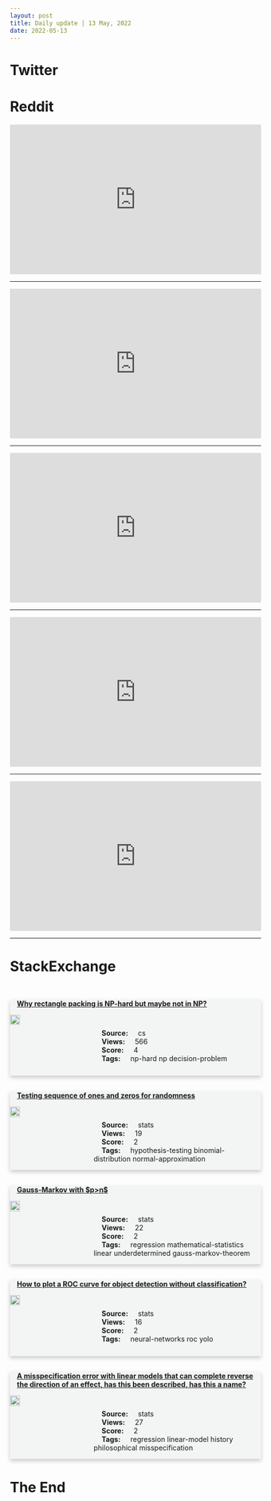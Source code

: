```yaml
---
layout: post
title: Daily update | 13 May, 2022
date: 2022-05-13
---
```


<script async src="https://platform.twitter.com/widgets.js" charset="utf-8"></script>


<script src='https://storage.ko-fi.com/cdn/scripts/overlay-widget.js'></script>
<script>
  kofiWidgetOverlay.draw('themldojo', {
    'type': 'floating-chat',
    'floating-chat.donateButton.text': 'Support me',
    'floating-chat.donateButton.background-color': '#f45d22',
    'floating-chat.donateButton.text-color': '#fff'
  });
</script>

# Twitter 

<blockquote class="twitter-tweet"><a href="https://twitter.com/MIT_CSAIL/status/1524785221501001730"></a></blockquote>

<blockquote class="twitter-tweet"><a href="https://twitter.com/AP/status/1524838591058300937"></a></blockquote>

<blockquote class="twitter-tweet"><a href="https://twitter.com/_wholesomegames/status/1524751962872373248"></a></blockquote>

<blockquote class="twitter-tweet"><a href="https://twitter.com/Profdilipmandal/status/1524599466548146176"></a></blockquote>

<blockquote class="twitter-tweet"><a href="https://twitter.com/timnitGebru/status/1524574906016428032"></a></blockquote>

<blockquote class="twitter-tweet"><a href="https://twitter.com/DeepMind/status/1524770016259887107"></a></blockquote>

<blockquote class="twitter-tweet"><a href="https://twitter.com/huggingface/status/1524783489593360385"></a></blockquote>

<blockquote class="twitter-tweet"><a href="https://twitter.com/GoogleAI/status/1524829509458853888"></a></blockquote>

<blockquote class="twitter-tweet"><a href="https://twitter.com/DeepMind/status/1524806251347075073"></a></blockquote>

<blockquote class="twitter-tweet"><a href="https://twitter.com/stanfordnlp/status/1524758203602399232"></a></blockquote>

# Reddit 

<iframe id="reddit-embed" src="https://www.redditmedia.com/r/datascience/comments/uo589a/why_are_companies_willing_to_spend_so_much_on?ref_source=embed&amp;ref=share&amp;embed=true" sandbox="allow-scripts allow-same-origin allow-popups" style="border: none;" height="300" width="100%" scrolling="yes"></iframe>
<hr style="width:100%;text-align:left;margin-left:0">
<iframe id="reddit-embed" src="https://www.redditmedia.com/r/datascience/comments/untuzj/unpopular_opinion_your_shitty_degree_youre_making?ref_source=embed&amp;ref=share&amp;embed=true" sandbox="allow-scripts allow-same-origin allow-popups" style="border: none;" height="300" width="100%" scrolling="yes"></iframe>
<hr style="width:100%;text-align:left;margin-left:0">
<iframe id="reddit-embed" src="https://www.redditmedia.com/r/MachineLearning/comments/uo48sb/d_introduction_to_diffusion_models?ref_source=embed&amp;ref=share&amp;embed=true" sandbox="allow-scripts allow-same-origin allow-popups" style="border: none;" height="300" width="100%" scrolling="yes"></iframe>
<hr style="width:100%;text-align:left;margin-left:0">
<iframe id="reddit-embed" src="https://www.redditmedia.com/r/MachineLearning/comments/uo6bgn/r_deepminds_gato_a_generalist_learning_agent?ref_source=embed&amp;ref=share&amp;embed=true" sandbox="allow-scripts allow-same-origin allow-popups" style="border: none;" height="300" width="100%" scrolling="yes"></iframe>
<hr style="width:100%;text-align:left;margin-left:0">
<iframe id="reddit-embed" src="https://www.redditmedia.com/r/datascience/comments/uo8fdh/population_density_or_russian_troop_concentration?ref_source=embed&amp;ref=share&amp;embed=true" sandbox="allow-scripts allow-same-origin allow-popups" style="border: none;" height="300" width="100%" scrolling="yes"></iframe>
<hr style="width:100%;text-align:left;margin-left:0">

<style>
.card {
box-shadow: 0 4px 8px 0 rgba(0,0,0,0.2);
transition: 0.3s;
width: 100%;
background-color: #F3F4F4;
}
p{
    margin-left:  3em;
    padding-top: 1em;
}
.part2{
    display: grid;
    grid-template-columns: 1fr 3fr;
}
h4{
    margin: 1em;
}

.card:hover {
box-shadow: 0 8px 16px 0 rgba(0,0,0,0.2);
}
b {
padding: 2px 16px;
}
</style>
  
# StackExchange 


  <br>
  <div class="card">
  <h4><a href='https://cs.stackexchange.com/questions/151483/why-rectangle-packing-is-np-hard-but-maybe-not-in-np'>Why rectangle packing is NP-hard but maybe not in NP?</a></h4> 
  <div class="part2">
      <img src="https://cdn.sstatic.net/Sites/cs/Img/apple-touch-icon@2.png?v=324a3e0c2b03" alt="Img missing!" style="width:40%">
      <p><b>Source:</b> cs<br><b>Views:</b> 566<br><b>Score:</b> 4<br><b>Tags:</b> <span class="badge badge-dark">np-hard</span> <span class="badge badge-dark">np</span> <span class="badge badge-dark">decision-problem</span></p> 
  </div>
  </div>
      
  <br>
  <div class="card">
  <h4><a href='https://stats.stackexchange.com/questions/575064/testing-sequence-of-ones-and-zeros-for-randomness'>Testing sequence of ones and zeros for randomness</a></h4> 
  <div class="part2">
      <img src="https://cdn.sstatic.net/Sites/stats/Img/apple-touch-icon@2.png?v=344f57aa10cc" alt="Img missing!" style="width:40%">
      <p><b>Source:</b> stats<br><b>Views:</b> 19<br><b>Score:</b> 2<br><b>Tags:</b> <span class="badge badge-dark">hypothesis-testing</span> <span class="badge badge-dark">binomial-distribution</span> <span class="badge badge-dark">normal-approximation</span></p> 
  </div>
  </div>
      
  <br>
  <div class="card">
  <h4><a href='https://stats.stackexchange.com/questions/575053/gauss-markov-with-pn'>Gauss-Markov with $p&gt;n$</a></h4> 
  <div class="part2">
      <img src="https://cdn.sstatic.net/Sites/stats/Img/apple-touch-icon@2.png?v=344f57aa10cc" alt="Img missing!" style="width:40%">
      <p><b>Source:</b> stats<br><b>Views:</b> 22<br><b>Score:</b> 2<br><b>Tags:</b> <span class="badge badge-dark">regression</span> <span class="badge badge-dark">mathematical-statistics</span> <span class="badge badge-dark">linear</span> <span class="badge badge-dark">underdetermined</span> <span class="badge badge-dark">gauss-markov-theorem</span></p> 
  </div>
  </div>
      
  <br>
  <div class="card">
  <h4><a href='https://stats.stackexchange.com/questions/575050/how-to-plot-a-roc-curve-for-object-detection-without-classification'>How to plot a ROC curve for object detection without classification?</a></h4> 
  <div class="part2">
      <img src="https://cdn.sstatic.net/Sites/stats/Img/apple-touch-icon@2.png?v=344f57aa10cc" alt="Img missing!" style="width:40%">
      <p><b>Source:</b> stats<br><b>Views:</b> 16<br><b>Score:</b> 2<br><b>Tags:</b> <span class="badge badge-dark">neural-networks</span> <span class="badge badge-dark">roc</span> <span class="badge badge-dark">yolo</span></p> 
  </div>
  </div>
      
  <br>
  <div class="card">
  <h4><a href='https://stats.stackexchange.com/questions/575039/a-misspecification-error-with-linear-models-that-can-complete-reverse-the-direct'>A misspecification error with linear models that can complete reverse the direction of an effect, has this been described, has this a name?</a></h4> 
  <div class="part2">
      <img src="https://cdn.sstatic.net/Sites/stats/Img/apple-touch-icon@2.png?v=344f57aa10cc" alt="Img missing!" style="width:40%">
      <p><b>Source:</b> stats<br><b>Views:</b> 27<br><b>Score:</b> 2<br><b>Tags:</b> <span class="badge badge-dark">regression</span> <span class="badge badge-dark">linear-model</span> <span class="badge badge-dark">history</span> <span class="badge badge-dark">philosophical</span> <span class="badge badge-dark">misspecification</span></p> 
  </div>
  </div>
      
# The End